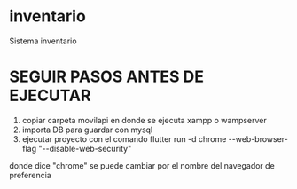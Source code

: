 # inventario
Sistema inventario

# SEGUIR PASOS ANTES DE EJECUTAR
1. copiar carpeta movilapi en donde se ejecuta xampp o wampserver
2. importa DB para guardar con mysql
3. ejecutar proyecto con el comando flutter run -d chrome --web-browser-flag "--disable-web-security"

donde dice "chrome" se puede cambiar por el nombre del navegador de preferencia
